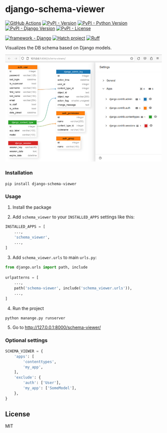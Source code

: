 # django-schema-viewer

[![GitHub Actions](https://github.com/pikhovkin/django-schema-viewer/workflows/build/badge.svg)](https://github.com/pikhovkin/django-schema-viewer/actions)
[![PyPI - Version](https://img.shields.io/pypi/v/django-schema-viewer.svg)](https://pypi.org/project/django-schema-viewer)
[![PyPI - Python Version](https://img.shields.io/pypi/pyversions/django-schema-viewer.svg)](https://pypi.org/project/django-schema-viewer)
[![PyPI - Django Version](https://img.shields.io/pypi/djversions/django-simple-health-check.svg)](https://pypi.org/project/django-schema-viewer)
[![PyPI - License](https://img.shields.io/pypi/l/django-schema-viewer.svg)](./LICENSE)

[![framework - Django](https://img.shields.io/badge/framework-Django-0C3C26.svg)](https://www.djangoproject.com/)
[![Hatch project](https://img.shields.io/badge/%F0%9F%A5%9A-Hatch-4051b5.svg)](https://github.com/pypa/hatch)
[![Ruff](https://img.shields.io/endpoint?url=https://raw.githubusercontent.com/astral-sh/ruff/main/assets/badge/v2.json)](https://github.com/astral-sh/ruff)

Visualizes the DB schema based on Django models.

[![django-schema-viewer screen](docs/screenview.png "Click to see demo")](https://django-schema-viewer.up.railway.app/schema-viewer/)

### Installation

```console
pip install django-schema-viewer
```

### Usage

1. Install the package

2. Add `schema_viewer` to your `INSTALLED_APPS` settings like this:

```python
INSTALLED_APPS = [
    ...,
    'schema_viewer',
    ...,
]
```

3. Add `schema_viewer.urls` to main `urls.py`:

```python
from django.urls import path, include

urlpatterns = [
    ...,
    path('schema-viewer', include('schema_viewer.urls')),
    ...,
]
```

4. Run the project

```console
python manange.py runserver
```

5. Go to http://127.0.0.1:8000/schema-viewer/

### Optional settings

```python
SCHEMA_VIEWER = {
    'apps': [
        'contenttypes',
        'my_app',
    ],
    'exclude': {
        'auth': ['User'],
        'my_app': ['SomeModel'],
    },
}
```

## License

MIT
